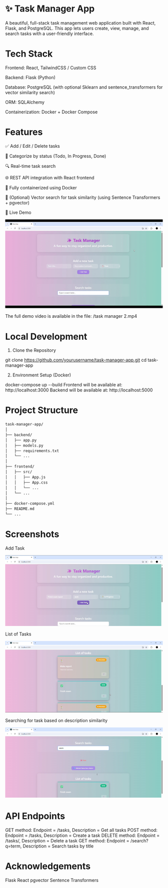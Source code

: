 # ✨ Task Manager App
A beautiful, full-stack task management web application built with React, Flask, and PostgreSQL. This app lets users create, view, manage, and search tasks with a user-friendly interface.


# Tech Stack
Frontend: React, TailwindCSS / Custom CSS

Backend: Flask (Python)

Database: PostgreSQL (with optional Sklearn and sentence_transformers for vector similarity search)

ORM: SQLAlchemy

Containerization: Docker + Docker Compose

# Features
✅ Add / Edit / Delete tasks

📂 Categorize by status (Todo, In Progress, Done)

🔍 Real-time task search

🌐 REST API integration with React frontend

🐳 Fully containerized using Docker

🧠 (Optional) Vector search for task similarity (using Sentence Transformers + pgvector)

🚀 Live Demo

![Demo](taskmanager2-gif.gif)

The full demo video is available in the file: /task manager 2.mp4


# Local Development
1. Clone the Repository

git clone https://github.com/yourusername/task-manager-app.git
cd task-manager-app

2. Environment Setup (Docker)

docker-compose up --build
Frontend will be available at: http://localhost:3000
Backend will be available at: http://localhost:5000

# Project Structure

```bash
task-manager-app/
│
├── backend/
│   ├── app.py
│   ├── models.py
│   ├── requirements.txt
│   └── ...
│
├── frontend/
│   ├── src/
│   │   ├── App.js
│   │   ├── App.css
│   │   └── ...
│   └── ...
│
├── docker-compose.yml
├── README.md
└── ...
```

# Screenshots

Add Task

![Add Task](dd.png)

List of Tasks

![List of Tasks](list.png)

Searching for task based on description similarity

![Searching for task based on description similarity](search.png)

# API Endpoints
GET method: Endpoint =	/tasks, Description = Get all tasks
POST method: Endpoint =		/tasks, Description = 	Create a task
DELETE method: Endpoint =		/tasks/<id>, Description = 	Delete a task
GET method: Endpoint =	/search?q=term, Description = 	Search tasks by title

# Acknowledgements
Flask
React
pgvector
Sentence Transformers
